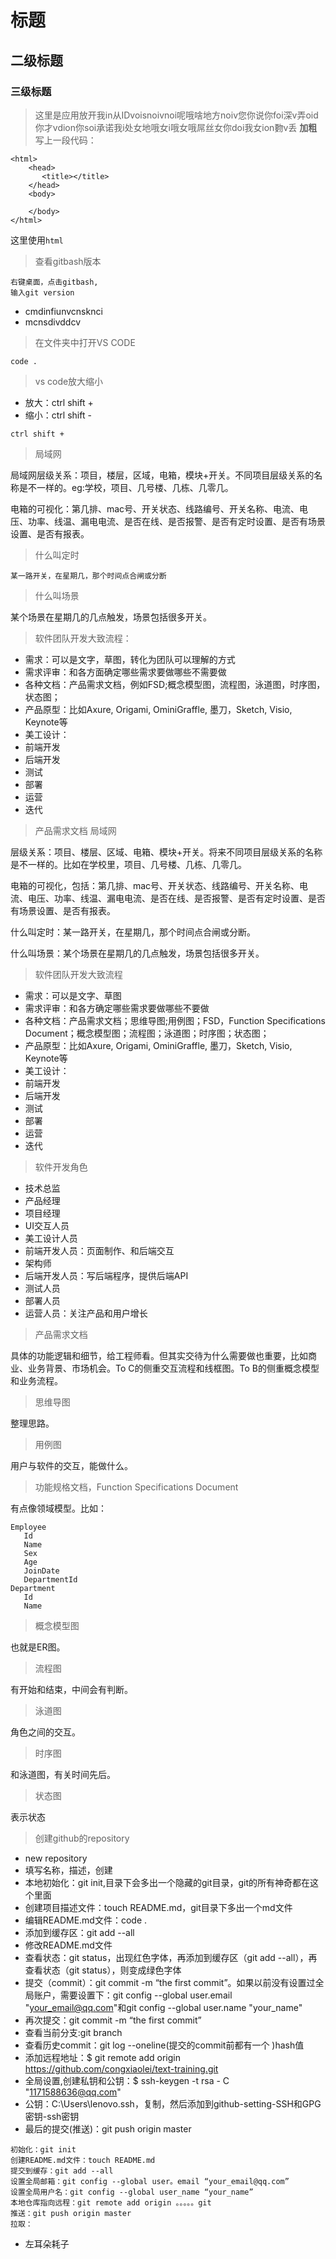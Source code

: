 # 标题
## 二级标题
### 三级标题
> 这里是应用放开我in从IDvoisnoivnoi呢哦啥地方noiv您你说你foi深v弄oid你才vdion你soi承诺我i处女地哦女i哦女哦屌丝女你doi我女ion覅v丢
**加粗**
写上一段代码：
```
<html>
    <head>
       <title></title>
    </head>
    <body>
       
    </body>
</html>
```
这里使用`html`

> 查看gitbash版本
 ```
 右键桌面，点击gitbash,
输入git version
 ```
 > 
- cmdinfiunvcnsknci
- mcnsdivddcv
> 在文件夹中打开VS CODE 
```
code .
```

> vs code放大缩小
- 放大：ctrl shift +
- 缩小：ctrl shift -
```
ctrl shift +
```
> 局域网


局域网层级关系：项目，楼层，区域，电箱，模块+开关。不同项目层级关系的名称是不一样的。eg:学校，项目、几号楼、几栋、几零几。


电箱的可视化：第几排、mac号、开关状态、线路编号、开关名称、电流、电压、功率、线温、漏电电流、是否在线、是否报警、是否有定时设置、是否有场景设置、是否有报表。





> 什么叫定时

```
某一路开关，在星期几，那个时间点合闸或分断
```


> 什么叫场景

某个场景在星期几的几点触发，场景包括很多开关。

> 软件团队开发大致流程：
- 需求：可以是文字，草图，转化为团队可以理解的方式
- 需求评审：和各方面确定哪些需求要做哪些不需要做
- 各种文档：产品需求文档，例如FSD;概念模型图，流程图，泳道图，时序图，状态图；
- 产品原型：比如Axure, Origami, OminiGraffle, 墨刀，Sketch, Visio, Keynote等
- 美工设计：
- 前端开发
- 后端开发
- 测试
- 部署
- 运营
- 迭代


> 产品需求文档
> 局域网

层级关系：项目、楼层、区域、电箱、模块+开关。将来不同项目层级关系的名称是不一样的。比如在学校里，项目、几号楼、几栋、几零几。

电箱的可视化，包括：第几排、mac号、开关状态、线路编号、开关名称、电流、电压、功率、线温、漏电电流、是否在线、是否报警、是否有定时设置、是否有场景设置、是否有报表。

什么叫定时：某一路开关，在星期几，那个时间点合闸或分断。

什么叫场景：某个场景在星期几的几点触发，场景包括很多开关。

> 软件团队开发大致流程

- 需求：可以是文字、草图
- 需求评审：和各方确定哪些需求要做哪些不要做
- 各种文档：产品需求文档；思维导图;用例图；FSD，Function Specifications Document；概念模型图；流程图；泳道图；时序图；状态图；
- 产品原型：比如Axure, Origami, OminiGraffle, 墨刀，Sketch, Visio, Keynote等
- 美工设计：
- 前端开发
- 后端开发
- 测试
- 部署
- 运营
- 迭代

> 软件开发角色

- 技术总监
- 产品经理
- 项目经理
- UI交互人员
- 美工设计人员
- 前端开发人员：页面制作、和后端交互
- 架构师
- 后端开发人员：写后端程序，提供后端API
- 测试人员
- 部署人员
- 运营人员：关注产品和用户增长

> 产品需求文档

具体的功能逻辑和细节，给工程师看。但其实交待为什么需要做也重要，比如商业、业务背景、市场机会。To C的侧重交互流程和线框图。To B的侧重概念模型和业务流程。

> 思维导图

整理思路。

> 用例图

用户与软件的交互，能做什么。

> 功能规格文档，Function Specifications Document

有点像领域模型。比如：

```
Employee
   Id
   Name
   Sex
   Age
   JoinDate
   DepartmentId
Department
   Id
   Name
```


> 概念模型图

也就是ER图。

> 流程图

有开始和结束，中间会有判断。

> 泳道图

角色之间的交互。

> 时序图

和泳道图，有关时间先后。

> 状态图

表示状态



> 创建github的repository
- new repository
- 填写名称，描述，创建
- 本地初始化：git init,目录下会多出一个隐藏的git目录，git的所有神奇都在这个里面
- 创建项目描述文件：touch README.md，git目录下多出一个md文件
- 编辑README.md文件：code .
- 添加到缓存区：git add --all
- 修改README.md文件
- 查看状态：git status，出现红色字体，再添加到缓存区（git add --all），再查看状态（git status），则变成绿色字体
- 提交（commit）：git commit -m “the first commit”。如果以前没有设置过全局账户，需要设置下：git config --global user.email "your_email@qq.com"和git config --global user.name "your_name"
- 再次提交：git commit -m “the first commit”
- 查看当前分支:git branch
- 查看历史commit：git log --oneline(提交的commit前都有一个 )hash值
- 添加远程地址：$ git remote add origin https://github.com/congxiaolei/text-training.git
- 全局设置,创建私钥和公钥：$ ssh-keygen -t rsa - C "1171588636@qq.com"
- 公钥：C:\Users\lenovo\.ssh，复制，然后添加到github-setting-SSH和GPG密钥-ssh密钥
- 最后的提交(推送)：git push origin master











```
初始化：git init
创建README.md文件：touch README.md
提交到缓存：git add --all
设置全局邮箱：git config --global user。email “your_email@qq.com”
设置全局用户名：git config --global user_name “your_name”
本地仓库指向远程：git remote add origin 。。。。。git
推送：git push origin master
拉取：
```
- 左耳朵耗子














